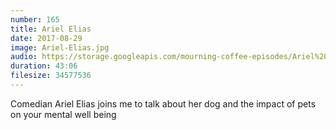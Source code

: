 ```yaml
---
number: 165
title: Ariel Elias
date: 2017-08-29
image: Ariel-Elias.jpg
audio: https://storage.googleapis.com/mourning-coffee-episodes/Ariel%20Elias%20Release.mp3 
duration: 43:06
filesize: 34577536
---
```


Comedian Ariel Elias joins me to talk about her dog and the impact of pets on your mental well being
